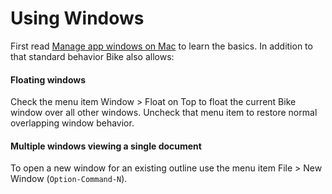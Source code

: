 # Using Windows

First read [Manage app windows on Mac](https://support.apple.com/guide/mac-help/work-with-app-windows-mchlp2469/12.0/mac/12.0) to learn the basics. In addition to that standard behavior Bike also allows:

#### Floating windows

Check the menu item Window > Float on Top to float the current Bike window over all other windows. Uncheck that menu item to restore normal overlapping window behavior.

#### Multiple windows viewing a single document

To open a new window for an existing outline use the menu item File > New Window (`Option-Command-N`).
